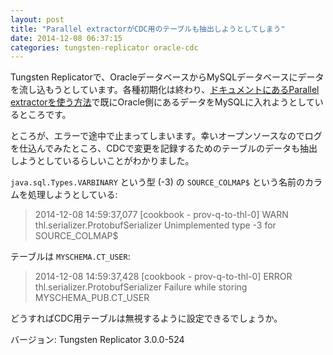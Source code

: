 ```yaml
---
layout: post
title: "Parallel extractorがCDC用のテーブルも抽出しようとしてしまう"
date: 2014-12-08 06:37:15
categories: tungsten-replicator oracle-cdc
---
```

<p>Tungsten Replicatorで、OracleデータベースからMySQLデータベースにデータを流し込もうとしています。各種初期化は終わり、<a href="http://docs.continuent.com/tungsten-replicator-3.0/deployment-oracle-provision.html" rel="nofollow">ドキュメントにあるParallel extractorを使う方法</a>で既にOracle側にあるデータをMySQLに入れようとしているところです。</p>

<p>ところが、エラーで途中で止まってしまいます。幸いオープンソースなのでログを仕込んでみたところ、CDCで変更を記録するためのテーブルのデータも抽出しようとしているらしいことがわかりました。</p>

<p><code>java.sql.Types.VARBINARY</code> という型 (-3) の <code>SOURCE_COLMAP$</code> という名前のカラムを処理しようとしている:</p>

<blockquote>
  <p>2014-12-08 14:59:37,077 [cookbook - prov-q-to-thl-0] WARN  thl.serializer.ProtobufSerializer Unimplemented type -3
  for SOURCE_COLMAP$</p>
</blockquote>

<p>テーブルは <code>MYSCHEMA.CT_USER</code>:</p>

<blockquote>
  <p>2014-12-08 14:59:37,428 [cookbook - prov-q-to-thl-0] ERROR thl.serializer.ProtobufSerializer Failure while storing
  MYSCHEMA_PUB.CT_USER</p>
</blockquote>

<p>どうすればCDC用テーブルは無視するように設定できるでしょうか。</p>

<p>バージョン: Tungsten Replicator 3.0.0-524</p>
